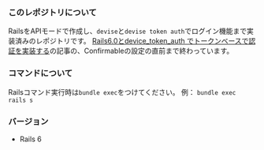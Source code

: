 ### このレポジトリについて

RailsをAPIモードで作成し、`devise`と`devise token auth`でログイン機能まで実装済みのレポジトリです。
[Rails6.0とdevice_token_auth でトークンベースで認証を実装する](https://qiita.com/mtoyopet/items/076b623ac72f4f83c5f6)の記事の、Confirmableの設定の直前まで終わっています。

### コマンドについて

Railsコマンド実行時は`bundle exec`をつけてください。
例： `bundle exec rails s`

### バージョン
- Rails 6
